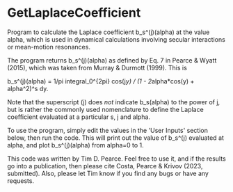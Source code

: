 # GetLaplaceCoefficient

Program to calculate the Laplace coefficient b_s^(j)(alpha) at the value alpha, which is used in dynamical calculations involving secular interactions or mean-motion resonances.

The program returns b_s^(j)(alpha) as defined by Eq. 7 in Pearce & Wyatt (2015), which was taken from Murray & Durmott (1999). This is

b_s^(j)(alpha) = 1/pi integral_0^{2pi} cos(j*y) / (1 - 2*alpha*cos(y) + alpha^2)^s dy.

Note that the superscript (j) does *not* indicate b_s(alpha) to the power of j, but is rather the commonly used nomenclature to define the Laplace coefficient evaluated at a particular s, j and alpha.

To use the program, simply edit the values in the 'User Inputs' section below, then run the code. This will print out the value of b_s^(j) evaluated at alpha, and plot b_s^(j)(alpha) from alpha=0 to 1. 

This code was written by Tim D. Pearce. Feel free to use it, and if the results go into a publication, then please cite Costa, Pearce & Krivov (2023, submitted). Also, please let Tim know if you find any bugs or have any requests.
